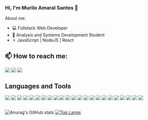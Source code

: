 ### Hi, I'm Murilo Amaral Santos 👋 ###

 About me:
- 💻 Fullstack Web Developer
- 📝 Analysis and Systems Development Student
- ⚛️ JavaScript | NodeJS | React

## 📫 How to reach me: 

<div>
 <a href="https://www.linkedin.com/in/muriloas/" target="_blank"><img src="https://img.shields.io/badge/-LinkedIn-%230077B5?style=for-the-badge&logo=linkedin&logoColor=white" target="_blank"></a>
 <a href="mailto:santosamurilo@gmail.com" target="_blank"><img src="https://img.shields.io/badge/-Gmail-%23333?style=for-the-badge&logo=gmail&logoColor=white" target="_blank"></a>
 <a href="https://wa.me/+5532984152054" target="_blank"><img src="https://img.shields.io/badge/WhatsApp-25D366?style=for-the-badge&logo=whatsapp&logoColor=white" target="_blank" ></a>
</div>

## Languages and Tools

<div>
 <img src="https://img.shields.io/badge/HTML5-E34F26?style=for-the-badge&logo=html5&logoColor=white" >
 <img src="https://img.shields.io/badge/CSS3-1572B6?style=for-the-badge&logo=css3&logoColor=white%22/%3E" >
 <img src="https://img.shields.io/badge/React-20232A?style=for-the-badge&logo=react&logoColor=61DAFB" > 
 <img src="https://img.shields.io/badge/JavaScript-F7DF1E?style=for-the-badge&logo=javascript&logoColor=black" >
 <img src="https://img.shields.io/badge/Node.js-43853D?style=for-the-badge&logo=node.js&logoColor=white" >
 <img src="https://img.shields.io/badge/SQLite-07405E?style=for-the-badge&logo=sqlite&logoColor=white%22/%3E" >
 <img src="https://img.shields.io/badge/Python-14354C?style=for-the-badge&logo=python&logoColor=white" >
 <img src="	https://img.shields.io/badge/C-00599C?style=for-the-badge&logo=c&logoColor=white" >
 <img src="https://img.shields.io/badge/TypeScript-007ACC?style=for-the-badge&logo=typescript&logoColor=white" >
 <img src="https://img.shields.io/badge/C%2B%2B-00599C?style=for-the-badge&logo=c%2B%2B&logoColor=white">
 <img src="https://img.shields.io/badge/Markdown-000000?style=for-the-badge&logo=markdown&logoColor=white">
 <img src="https://img.shields.io/badge/Redux-593D88?style=for-the-badge&logo=redux&logoColor=white">
 <img src="https://img.shields.io/badge/React_Router-CA4245?style=for-the-badge&logo=react-router&logoColor=white">
 <img src="https://img.shields.io/badge/MySQL-00000F?style=for-the-badge&logo=mysql&logoColor=white">
 <img src="https://img.shields.io/badge/PostgreSQL-316192?style=for-the-badge&logo=postgresql&logoColor=white">
 <img src="https://img.shields.io/badge/MongoDB-4EA94B?style=for-the-badge&logo=mongodb&logoColor=white">
 <img src="https://img.shields.io/badge/Heroku-430098?style=for-the-badge&logo=heroku&logoColor=white">
 <img src="https://img.shields.io/badge/Microsoft_Excel-217346?style=for-the-badge&logo=microsoft-excel&logoColor=white">
 <img src="https://img.shields.io/badge/Jest-323330?style=for-the-badge&logo=Jest&logoColor=white">
 <img src="https://img.shields.io/badge/testing%20library-323330?style=for-the-badge&logo=testing-library&logoColor=red">
 <img src="https://img.shields.io/badge/mocha.js-323330?style=for-the-badge&logo=mocha&logoColor=Brown">
 <img src="https://img.shields.io/badge/chai.js-323330?style=for-the-badge&logo=chai&logoColor=red">
 <img src="https://img.shields.io/badge/sinon.js-323330?style=for-the-badge&logo=sinon">

</div> 

##
![Anurag's GitHub stats](https://github-readme-stats.vercel.app/api?username=MuriloAmarals&show_icons=true&theme=dark)
[![Top Langs](https://github-readme-stats.vercel.app/api/top-langs/?username=MuriloAmarals&layout=compact&show_icons=true&theme=dark)](https://github.com/MuriloAmarals/github-readme-stats)
